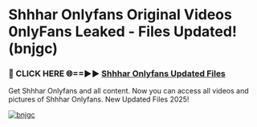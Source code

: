 # Shhhar Onlyfans Original Videos 0nlyFans Leaked - Files Updated! (bnjgc)

<h3>🔴 CLICK HERE 🌐==►► <a href="https://tinyurl.com/ehrbuxhb" rel="nofollow">Shhhar Onlyfans Updated Files</a></h3>

Get Shhhar Onlyfans and all content. Now you can access all videos and pictures of Shhhar Onlyfans. New Updated Files 2025!

[![bnjgc](https://i.imgur.com/lVYEuWS.gif)](https://tinyurl.com/ehrbuxhb)
